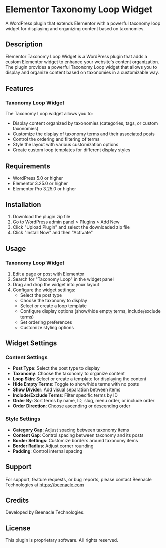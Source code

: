 # Elementor Taxonomy Loop Widget

A WordPress plugin that extends Elementor with a powerful taxonomy loop widget for displaying and organizing content based on taxonomies.

## Description

Elementor Taxonomy Loop Widget is a WordPress plugin that adds a custom Elementor widget to enhance your website's content organization. The plugin provides a powerful Taxonomy Loop widget that allows you to display and organize content based on taxonomies in a customizable way.

## Features

### Taxonomy Loop Widget

The Taxonomy Loop widget allows you to:
- Display content organized by taxonomies (categories, tags, or custom taxonomies)
- Customize the display of taxonomy terms and their associated posts
- Control the ordering and filtering of terms
- Style the layout with various customization options
- Create custom loop templates for different display styles

## Requirements

- WordPress 5.0 or higher
- Elementor 3.25.0 or higher
- Elementor Pro 3.25.0 or higher

## Installation

1. Download the plugin zip file
2. Go to WordPress admin panel > Plugins > Add New
3. Click "Upload Plugin" and select the downloaded zip file
4. Click "Install Now" and then "Activate"

## Usage

### Taxonomy Loop Widget

1. Edit a page or post with Elementor
2. Search for "Taxonomy Loop" in the widget panel
3. Drag and drop the widget into your layout
4. Configure the widget settings:
   - Select the post type
   - Choose the taxonomy to display
   - Select or create a loop template
   - Configure display options (show/hide empty terms, include/exclude terms)
   - Set ordering preferences
   - Customize styling options

## Widget Settings

### Content Settings
- **Post Type**: Select the post type to display
- **Taxonomy**: Choose the taxonomy to organize content
- **Loop Skin**: Select or create a template for displaying the content
- **Hide Empty Terms**: Toggle to show/hide terms with no posts
- **Show Divider**: Add visual separation between items
- **Include/Exclude Terms**: Filter specific terms by ID
- **Order By**: Sort terms by name, ID, slug, menu order, or include order
- **Order Direction**: Choose ascending or descending order

### Style Settings
- **Category Gap**: Adjust spacing between taxonomy items
- **Content Gap**: Control spacing between taxonomy and its posts
- **Border Settings**: Customize borders around taxonomy items
- **Border Radius**: Adjust corner rounding
- **Padding**: Control internal spacing

## Support

For support, feature requests, or bug reports, please contact Beenacle Technologies at https://beenacle.com

## Credits

Developed by Beenacle Technologies

## License

This plugin is proprietary software. All rights reserved.